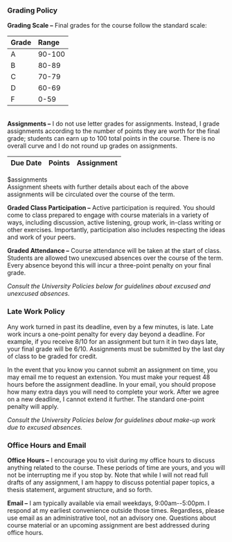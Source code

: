 ### Grading Policy

**Grading Scale –** Final grades for the course follow the standard scale:

| Grade | Range  |
|:------|:-------|
|   A   | 90-100 |
|   B   | 80-89  |
|   C   | 70-79  |
|   D   | 60-69  |
|   F   | 0-59   |
\
**Assignments –** I do not use letter grades for assignments. Instead, I grade
assignments according to the number of points they are worth for the final
grade; students can earn up to 100 total points in the course. There is no
overall curve and I do not round up grades on assignments.

| Due Date | Points | Assignment |
|:---------|:-------|:-----------|
$assignments
\
Assignment sheets with further details about each of the above assignments will
be circulated over the course of the term.

**Graded Class Participation –** Active participation is required. You should
come to class prepared to engage with course materials in a variety of ways,
including discussion, active listening, group work, in-class writing or other
exercises. Importantly, participation also includes respecting the ideas and
work of your peers.

**Graded Attendance –** Course attendance will be taken at the start of class.
Students are allowed two unexcused absences over the course of the term. Every
absence beyond this will incur a three-point penalty on your final grade.

_Consult the University Policies below for guidelines about excused and
unexcused absences._

### Late Work Policy

Any work turned in past its deadline, even by a few minutes, is late. Late work
incurs a one-point penalty for every day beyond a deadline. For example, if you
receive 8/10 for an assignment but turn it in two days late, your final grade
will be 6/10. Assignments must be submitted by the last day of class to be
graded for credit.

In the event that you know you cannot submit an assignment on time, you may
email me to request an extension. You must make your request 48 hours before
the assignment deadline. In your email, you should propose how many extra days
you will need to complete your work. After we agree on a new deadline, I cannot
extend it further. The standard one-point penalty will apply.

_Consult the University Policies below for guidelines about make-up work due to
excused absences._

### Office Hours and Email 

**Office Hours –** I encourage you to visit during my office hours to discuss
anything related to the course. These periods of time are yours, and you will
not be interrupting me if you stop by. Note that while I will not read full
drafts of any assignment, I am happy to discuss potential paper topics, a
thesis statement, argument structure, and so forth.

**Email –** I am typically available via email weekdays, 9:00am--5:00pm. I
respond at my earliest convenience outside those times. Regardless, please use
email as an administrative tool, not an advisory one. Questions about course
material or an upcoming assignment are best addressed during office hours.

